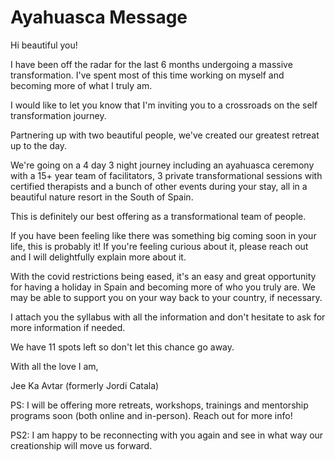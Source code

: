 # Ayahuasca Message

Hi beautiful you!

I have been off the radar for the last 6 months undergoing a massive transformation. I've spent most of this time working on myself and becoming more of what I truly am.

I would like to let you know that I'm inviting you to a crossroads on the self transformation journey. 

Partnering up with two beautiful people, we've created our greatest retreat up to the day.

We're going on a 4 day 3 night journey including an ayahuasca ceremony with a 15+ year team of facilitators, 3 private transformational sessions with certified therapists and a bunch of other events during your stay, all in a beautiful nature resort in the South of Spain. 

This is definitely our best offering as a transformational team of people.

If you have been feeling like there was something big coming soon in your life, this is probably it! If you're feeling curious about it, please reach out and I will delightfully explain more about it. 

With the covid restrictions being eased, it's an easy and great opportunity for having a holiday in Spain and becoming more of who you truly are. We may be able to support you on your way back to your country, if necessary. 

I attach you the syllabus with all the information and don't hesitate to ask for more information if needed.

We have 11 spots left so don't let this chance go away.

With all the love I am,

Jee Ka Avtar (formerly Jordi Catala)

PS: I will be offering more retreats, workshops, trainings and mentorship programs soon (both online and in-person). Reach out for more info!

PS2: I am happy to be reconnecting with you again and see in what way our creationship will move us forward.